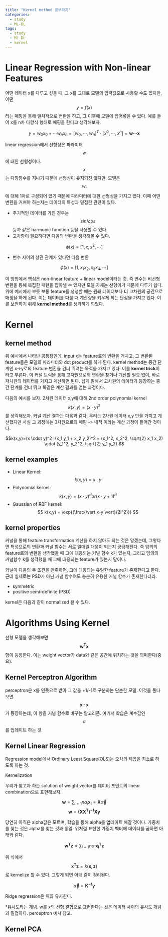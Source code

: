 ```yaml
---
title: "Kernel method 공부하기"
categories:
  - study
  - ML-DL
tags:
  - study
  - ML-DL
  - kernel
---
```


# Linear Regression with Non-linear Features

어떤 데이터 x를 다루고 싶을 때, 그 x를 그대로 모델의 입력값으로 사용할 수도 있지만, 어떤 $$y=f(x)$$라는 매핑을 통해 일차적으로 변환을 하고, 그 이후에 모델에 집어넣을 수 있다. 예를 들어 x를 n차 다항식 형태로 매핑을 한다고 생각해보자. 

$$y = w_0x_0 + \cdots w_nx_n = [w_0, \cdots, w_n]^T \cdot [x^0, \cdots, x^n] = \mathbf{w \cdots x}$$

linear regression에서 선형성은 파라미터 $$w$$에 대한 선형성이다. $$x$$는 다항함수를 지나기 때문에 선형성이 유지되진 않지만, 모델은 $$w_i$$에 대해 1차로 구성되어 있기 때문에 파라미터에 대한 선형성을 가지고 있다. 이때 어떤 변환을 거쳐야 하는지는 데이터의 특성과 밀접한 관련이 있다. 
- 주기적인 데이터를 가진 경우는 $$sin / cos$$ 등과 같은 harmonic function 등을 사용할 수 있다.
- 고차항이 필요하다면 다음의 변환을 생각해볼 수 있다. 

$$ \phi(x) = [1, x, x^2, \cdots ]$$

- 변수 사이의 상관 관계가 있다면 다음 변환

$$ \phi(x) = [1, x_{1}x_{2}, x_{3}x_{4}, \cdots] $$


이 방법에서 핵심은 non-linear feature + linear model이라는 것. 즉 변수는 비선형 변환을 통해 복잡한 패턴을 잡아낼 수 있지만 모델 자체는 선형이기 때문에 다루기 쉽다. 위에 예시에서 보듯 보통 feature를 생성할 때는 원래 데이터보다 더 고차원의 공간으로 매핑을 하게 된다. 이는 데이터를 다룰 때 계산량을 키우게 되는 단점을 가지고 있다. 이를 보안하기 위해 **kernel method**를 생각하게 되었다.


# Kernel

## kernel method

위 예시에서 나타난 공통점인데, input x는 feature로의 변환을 거치고, 그 변환된 feature들은 모델의 파라미터와 dot product를 하게 된다. kernel method는 중간 단계인 x->y로의 feature 변환을 건너 뛰려는 목적을 가지고 있다. 이를 **kernel trick**이라고 부른다. 이 커널 트릭을 통해 고차원으로의 변환을 찾거나 계산할 필요 없이, 바로 저차원의 데이터를 가지고 계산하면 된다. 쉽게 말해서 고차원의 데이터가 등장하는 중간 단계를 건너 뛰고 똑같은 계산 결과를 얻는 과정이다.

다음의 예시를 보자. 2차원 데이터 x,y에 대해 2nd order polynomial kernel $$k(x,y)=(x \cdot y)^2$$를 생각해보자. 커널 계산 결과는 다음과 같다. 우리는 2차원 데이터 x,y 만을 가지고 계산했지만 사실 그 과정에는 3차원으로의 매핑 -> 내적 이라는 계산 과정이 들어간 것이다.

$$k(x,y)=(x \cdot y)^2=(x_1 y_1 + x_2 y_2)^2 = (x_1^2, x_2^2, \sqrt{2} x_1 x_2) \cdot (y_1^2, y_2^2, \sqrt{2} y_1 y_2) $$

## kernel examples
- Linear Kernel: $$k(x,y) = x \cdot y$$
- Polynomial kernel: $$k(x,y) = (x \cdot y)^d or (x \cdot y + 1)^d$$
- Gaussian of RBF kernel: $$ k(x,y) = \exp{(\frac{\vert x-y \vert}{2l^2})} $$


## kernel properties
커널을 통해 feature transformation 계산을 하지 않아도 되는 것은 알겠는데, 그렇다면 특성으로의 변환과 커널 함수는 서로 일대일 대응이 되는지 궁금해진다. 즉 임의의 feature로의 변환을 생각했을 때 그에 대응되는 커널 함수 k가 있는지, 그리고 임의의 커널함수 k를 생각했을 때 그에 대응되는 feature가 있는지 말이다.

커널이 다음의 두 조건을 만족하면, 그에 대응되는 유일한 feature가 존재한다고 한다. 근데 실제로는 PSD가 아닌 커널 함수여도 충분히 유용한 커널 함수가 존재한다더라.
- symmetric
- positive semi-definite (PSD)

kernel은 다음과 같이 normalized 될 수 있다. 

# Algorithms Using Kernel
선형 모델을 생각해보면 $$\mathbf{w^T x}$$ 항이 등장한다. 이는 weight vector가 data와 같은 공간에 위치하는 것을 의미한다(중요). 

## Kernel Perceptron Algorithm
perceptron은 x를 인풋으로 받아 그 값을 +1/-1로 구분하는 단순한 모델. 
이것을 풀다보면 $$\mathbf{x \cdot x}$$ 가 등장하는데, 이 항을 커널 함수로 바꾸는 알고리즘.
여기서 학습은 계수값인 $$\alpha$$를 업데이트 하는 것.

## Kernel Linear Regression
Regression model에서 Ordinary Least Square(OLS)는 오차의 제곱을 최소로 하도록 하는 것.

Kernelization

우리가 찾고자 하는 solution of weight vector를 데이터 포인트의 linear combination으로 표현해보자.

$$\mathbf{w}=\sum_{i=1}{n}\alpha_i\mathbf{x_i}=\mathbf{X}\vec{\alpha}$$
$$\mathbf{w}=\mathbf{(XX^T)^{-1}Xy}$$

당연히 아직은 alpha값은 모르며, 학습을 통해 alpha를 업데이트 해갈 것이다. 가중치를 찾는 것은 alpha를 찾는 것과 동일. 위처럼 표현한 가중치 벡터에 데이터를 곱하면 아래와 같다.

$$\mathbf{w^T z}=\sum_{i=1}{n}\alpha_i\mathbf{x_i^T z}$$

위 식에서 $$\mathbf{x^T z}=k(\mathbf{x}, \mathbf{z})$$로 kernelize 할 수 있다. 그렇게 되면 아래 같이 정리된다.

$$\vec{\alpha} = \mathbf{K^{-1}y}$$

Ridge regression은 위와 유사한다.

*유사도라는 개념. w를 x의 선형 결합으로 표현한다는 것은 데이터 사이의 유사도 개념과 밀접하다. perceptron 예시 참고.


## Kernel PCA
